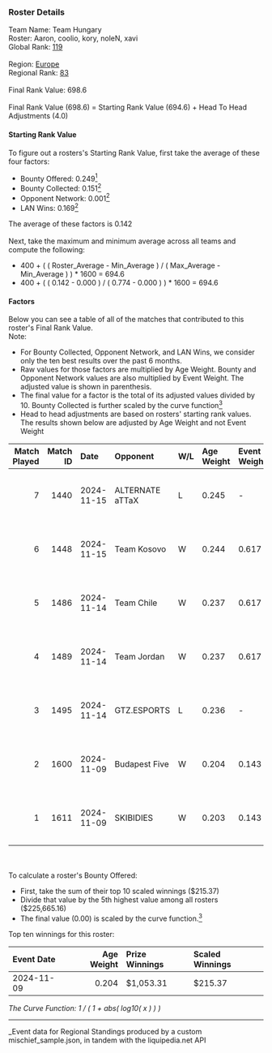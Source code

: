 ### Roster Details<br />
Team Name: Team Hungary<br />
Roster: Aaron, coolio, kory, noleN, xavi<br />
Global Rank: [119](../../standings_global_2025_04_07.md)<br />
<br />
Region: [Europe]( ../../standings_europe_2025_04_07.md)<br />
Regional Rank: [83]( ../../standings_europe_2025_04_07.md)<br />
<br />
Final Rank Value:  698.6<br />
<br />
Final Rank Value (698.6) = Starting Rank Value (694.6) + Head To Head Adjustments (4.0)<br />

#### Starting Rank Value<br />
To figure out a rosters's Starting Rank Value, first take the average of these four factors:<br />
- Bounty Offered: 0.249[<sup>1</sup>](#table2)
- Bounty Collected: 0.151[<sup>2</sup>](#table1)
- Opponent Network: 0.001[<sup>2</sup>](#table1)
- LAN Wins: 0.169[<sup>2</sup>](#table1)

The average of these factors is 0.142<br />
<br />
Next, take the maximum and minimum average across all teams and compute the following:<br />
- 400 + ( ( Roster_Average - Min_Average ) / ( Max_Average - Min_Average ) ) * 1600 = 694.6
- 400 + ( ( 0.142 - 0.000 ) / ( 0.774 - 0.000 ) ) * 1600 = 694.6


#### Factors<br />
Below you can see a table of all of the matches that contributed to this roster's Final Rank Value.<br />
Note:<br />

- For Bounty Collected, Opponent Network, and LAN Wins, we consider only the ten best results over the past 6 months.
- Raw values for those factors are multiplied by Age Weight. Bounty and Opponent Network values are also multiplied by Event Weight. The adjusted value is shown in parenthesis.
- The final value for a factor is the total of its adjusted values divided by 10. Bounty Collected is further scaled by the curve function[<sup>3</sup>](#curveFunction)
- Head to head adjustments are based on rosters' starting rank values. The results shown below are adjusted by Age Weight and not Event Weight
<span id="table1"></span><br />


| Match Played | Match ID | Date       | Opponent        | W/L | Age Weight | Event Weight | Bounty Collected | Opponent Network | LAN Wins  | H2H Adj. | Roster                            |
| -: | -: | :- | :- | :- | :- | :- | :- | :- | :- | -: | :- |
|            7 |     1440 | 2024-11-15 | ALTERNATE aTTaX | L   | 0.245      | -            | -                | -                | -         |    -2.52 | Aaron, coolio, kory, noleN, xavi  |
|            6 |     1448 | 2024-11-15 | Team Kosovo     | W   | 0.244      | 0.617        | 0.000 (0.000)    | 0.000 (0.000)    | 1 (0.244) |     1.18 | Aaron, coolio, kory, noleN, xavi  |
|            5 |     1486 | 2024-11-14 | Team Chile      | W   | 0.237      | 0.617        | 0.000 (0.000)    | 0.040 (0.006)    | 1 (0.237) |     1.40 | Aaron, coolio, kory, noleN, xavi  |
|            4 |     1489 | 2024-11-14 | Team Jordan     | W   | 0.237      | 0.617        | 0.000 (0.000)    | 0.019 (0.003)    | 1 (0.237) |     1.31 | Aaron, coolio, kory, noleN, xavi  |
|            3 |     1495 | 2024-11-14 | GTZ.ESPORTS     | L   | 0.236      | -            | -                | -                | -         |    -1.08 | Aaron, coolio, kory, noleN, xavi  |
|            2 |     1600 | 2024-11-09 | Budapest Five   | W   | 0.204      | 0.143        | 0.001 (0.000)    | 0.017 (0.000)    | 1 (0.204) |     1.89 | Aaron, balage, Kamion, kory, xavi |
|            1 |     1611 | 2024-11-09 | SKIBIDIES       | W   | 0.203      | 0.143        | 0.000 (0.000)    | 0.017 (0.000)    | 1 (0.203) |     1.80 | Aaron, balage, Kamion, kory, xavi |

<br />
<span id="table2"></span><br />
To calculate a roster's Bounty Offered:<br />

- First, take the sum of their top 10 scaled winnings ($215.37)
- Divide that value by the 5th highest value among all rosters ($225,665.16)
- The final value (0.00) is scaled by the curve function.[<sup>3</sup>](#curveFunction)

Top ten winnings for this roster:<br />

| Event Date | Age Weight | Prize Winnings | Scaled Winnings |
| :- | -: | :- | :- |
| 2024-11-09 |      0.204 | $1,053.31      | $215.37         |


<span id="curveFunction"></span>_The Curve Function: 1 / ( 1 + abs( log10( x ) ) )_<br />

---
_Event data for Regional Standings produced by a custom mischief_sample.json, in tandem with the liquipedia.net API<br />
